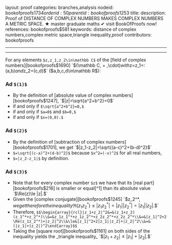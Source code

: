 layout: proof
categories: branches,analysis
nodeid: bookofproofs$1734
orderid: 50
parentid: bookofproofs$1253
title: 
description: Proof of DISTANCE OF COMPLEX NUMBERS MAKES COMPLEX NUMBERS A METRIC SPACE. ★ master graduate maths ✔ visit BookOfProofs now!
references: bookofproofs$581
keywords: distance of complex numbers,complex metric space,triangle inequality,proof
contributors: bookofproofs

---


---

For any elements `$z,z_1,z_2\in\mathbb C$` of the [field of complex numbers][bookofproofs$1690] `$(\mathbb C, + ,\cdot)$` with `$z=z_1=:(a,b)$` and `$z_2=(c,d)$` ($a,b,c,d\in\mathbb R$):

### Ad `$(1)$`

* By the definition of [absolute value of complex numbers][bookofproofs$1247], `$|z|=\sqrt{a^2+b^2}=0$` 
* if and only if `$\sqrt{a^2+b^2}=0,$` 
* if and only if `$a=0$` and `$b=0,$`
* if and only if `$x=(0,0).$`

### Ad `$(2)$`  

* By the definition of [subtraction of complex numbers][bookofproofs$1701], we get `$|z_1-z_2|=\sqrt{(a-c)^2+(b-d)^2}$`
* `$=\sqrt{(c-a)^2+(d-b)^2}$` because `$x^2=(-x)^2$` for all real numbers,
* `$=|z_2-z_1|$` by definition.

### Ad `$(3)$`

* Note that for every complex number `$z$` we have that its [real part][bookofproofs$216] is smaller or equal[^1] than its absolute value `$\Re(z)\le |z|.$`
* Given the [complex conjugate][bookofproofs$1245] `$z_2^*$`, we get therefore the inequality `$$\Re(z_1z_2^*)\le |z_1z_2^*|=|z_1||z_2^*|=|z_1||z_2|.$$`
* Therefore, `$$\begin{array}{rcl}|z_1+z_2|^2&=&(z_1+z_2)(z_1^*+z_2^*)\\&=&z_1z_1^*+z_1z_2^*+z_2z_2^*+z_2z_2^*\\&=&|z_1|^2+2\Re(z_1z_2^*)+|z_2|^2\\&\le&|z_1|^2+2|z_1||z_2|+|z_2|^2\\&=&(|z_1|+|z_2|)^2\end{array}$$`
* Taking the [square root][bookofproofs$1161] on both sides of the inequality yields the _triangle inequality_ `$$|z_1+z_2|\le |z_1|+|z_2|.$$`

[^1]: This is not only algebraically, but also geometrically clear if you think of a complex number as a point in the [complex plane][bookofproofs$216] with two coordinates - the real part, and the imaginary part.
